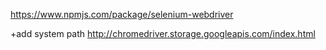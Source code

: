 https://www.npmjs.com/package/selenium-webdriver

+add  system path
http://chromedriver.storage.googleapis.com/index.html